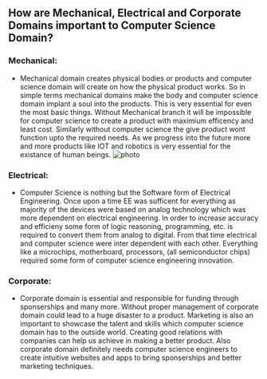## How are Mechanical, Electrical and Corporate Domains important to Computer Science Domain?   

### Mechanical:
* Mechanical domain creates physical bodies or products and computer science domain will create on how the physical product works. So in simple terms mechanical domains make the body and computer science domain implant a soul into the products. This is very essential for even the most basic things. Without Mechanical branch it will be impossible for computer science to create a product with maximium efficency and least cost. Similarly without computer science the give product wont function upto the required needs. As we progress into the future more and more products like IOT and robotics is very essential for the existance of human beings.
![photo](https://techcrunch.com/wp-content/uploads/2019/02/mechanical.jpg?w=1390&crop=1)

### Electrical:
* Computer Science is nothing but the Software form of Electrical Engineering. Once upon a time EE was sufficent for everything as majority of the devices were based on analog technology which was more dependent on electrical engineering. In order to increase accuracy and efficieny some form of logic reasoning, programming, etc. is required to convert them from analog to digital. From that time electrical and computer science were inter dependent with each other. Everything like a microchips, motherboard, processors, (all semiconductor chips) required some form of computer science engineering innovation.

### Corporate:
* Corporate domain is essential and responsible for funding through sponserships and many more. Without proper management of corporate domain could lead to a huge disaster to a product. Marketing is also an important to showcase the talent and skills which computer science domain has to the outside world. Creating good relations with companies can help us achieve in making a better product. Also corporate domain definitely needs computer science engineers to create intuitive websites and apps to bring sponserships and better marketing techniques.

